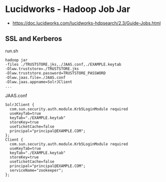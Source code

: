 # Lucidworks - Hadoop Job Jar
* https://doc.lucidworks.com/lucidworks-hdpsearch/2.3/Guide-Jobs.html

## SSL and Kerberos
run.sh
```
hadoop jar
-files ./TRUSTSTORE.jks,./JAAS.conf,./EXAMPLE.keytab
-Dlww.truststore=./TRUSTSTORE.jks
-Dlww.truststore.password=TRUSTSTORE_PASSWORD
-Dlww.jaas.file=./JAAS.conf
-Dlww.jaas.appname=SolrJClient
...
```

JAAS.conf
```
SolrJClient {
  com.sun.security.auth.module.Krb5LoginModule required
  useKeyTab=true
  keyTab="./EXAMPLE.keytab"
  storeKey=true
  useTicketCache=false
  principal="principal@EXAMPLE.COM";
};
Client {
  com.sun.security.auth.module.Krb5LoginModule required
  useKeyTab=true
  keyTab="./EXAMPLE.keytab"
  storeKey=true
  useTicketCache=false
  principal="principal@EXAMPLE.COM";
  serviceName="zookeeper";
};
```